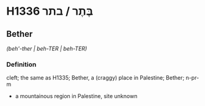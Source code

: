 # H1336 בֶּתֶר / בתר

## Bether

_(beh'-ther | beh-TER | beh-TER)_

### Definition

cleft; the same as H1335; Bether, a (craggy) place in Palestine; Bether; n-pr-m

- a mountainous region in Palestine, site unknown
